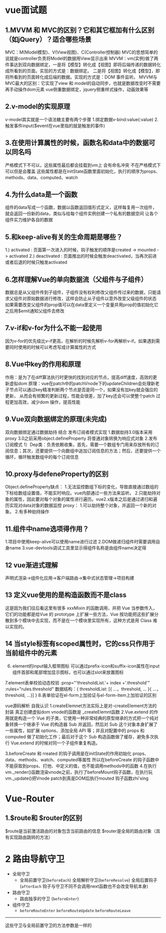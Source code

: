 # vue面试题 
## 1.MVVM 和 MVC的区别？它和其它框加有什么区别（如jQuery）？适合哪些场景
  MVC：M(Model模型)、V(View视图)、C(Controller控制器) MVC的思想简单的说就是controller负责将Model的数据用View显示出来
  MVVM：vm(实例)做了两件事达到双向数据绑定，一是将【模型】转化成【视图】即将后端传递的数据转化成所看到的页面。实现的方式是：数据绑定。
  二是将【视图】转化成【模型】，即将所看到的页面转化成后端的数据。实现的方式是：DOM 事件监听。
  MVVM与MVC最大的区别：它实现了view 和 model的自动同步，也就是数据改变时不需要再手动操作dom元素
  vue侧重数据绑定，jquery侧重样式操作，动画效果等

## 2.v-model的实现原理
  v-model其实就是一个语法糖主要有两个步骤 1.绑定数据v-bind:value(:value) 2.触发事件input($event在vue里指的就是触发的事件)

## 3.在使用计算属性的时候，函数名和data中的数据可以同名吗
  严格模式下不可以，这些属性最后都会挂载到vm上 会有命名冲突 不在严格模式下可以但是会覆盖
  这些属性都是在initState函数里面初始化，执行的顺序为props、methods、data、computed、watch

## 4.为什么data是一个函数
  组件的data写成一个函数，数据以函数返回值形式定义，这样每复用一次组件，就会返回一份新的data，类似与给每个组件实例创建一个私有的数据空间
  让各个组件实力维护各自的数据

## 5.和keep-alive有关的生命周期是哪些？
  1.) activated : 页面第一次进入的时候，钩子触发的顺序是created -> mounted -> activated
  2.) deactivated : 页面推出的时候会触发deactivated，当再次前进或者后退的时候只触发activated

## 6.怎样理解Vue的单向数据流（父组件与子组件）
  数据总是从父组件传到子组件，子组件没有权利修改父组件传过来的数据，只能请求父组件对原始数据进行修改，这样会防止从子组件以意外改变父级组件的状态
  如果需要改变父组件的prop值可以在data里定义一个变量并用prop的值初始化它之后用$emit通知父组件去修改

## 7.v-if和v-for为什么不能一起使用
  因为v-for的优先级比v-if更高，在解析的时候先解析v-for再解析v-if。如果遇到需要同时使用的时候可以考虑写成计算属性的方式
## 8.Vue中key的作用和原理
  作用：是为了在diff算法执行时更快的找到对应的节点，提高diff速度，高效的更新虚拟dom
  原理：vue在patch中的patchVnode下的updateChildren会处理新老子节点可以通过key精准判断两个节点是否是同一个，如果没有加key就会强应的更新，
  从而会有频繁的更新过程，性能会很差，加了key还会可以使整个patch 过程更加高效，减少dom 操作，提高性能

## 9.Vue双向数据绑定的原理(未完成)
  双向数据绑定通过数据劫持 结合 发布订阅者模式实现
  1.数据劫持3.0版本采用proxy 3.0之前采用object.defineProperty 将普通对象转换为响应式对象
  2.发布订阅模式
    1）Dep类：负责依赖收集，首先，需要一个数组专门用来存放所有的订阅信息；其次，还要提供一个向数组中追加订阅信息的方法；然后，还要提供一个循环，循环触发数组中的每个订阅信息

## 10.proxy与defeneProperty的区别
Object.defineProperty缺点：
  1.无法监控数组下标的变化，导致直接通过数组的下标给数组设置值，不能实时响应。vue内部通过一些方法来监听。
  2.只能劫持对象的属性，因此要对每个对象的属性进行遍历。vue2.x版本之后是通过递归和遍历实现对data对象的数据监控
proxy：
  1.可以劫持整个对象，并返回一个新的对象。
  2.有多种劫持操作

## 11.组件中name选项得作用？
  1.项目中使用keep-alive可以使用name进行过滤
  2.DOM做递归组件时需要调用自身name
  3.vue-devtools调试工具里显示得组件名称是由组件name决定得

## 12 vue渐进式理解
  声明式渲染->组件化应用->客户端路由->集中式状态管理->项目构建

## 13 定义vue使用的是构造函数而不是class
  这是因为我们往后看这里有很多 xxxMixin 的函数调用，并把 Vue 当参数传入，它们的功能都是给Vue 
  的 prototype 上扩展一些方法，Vue 按功能把这些扩展分散到多个模块中去实现，而不是在一个模块里实现所有，这种方式是用 Class 
  难以实现的。

## 14 当style标签有scoped属性时，它的css只作用于当前组件中的元素



6. element的input输入框带图标  可以通过prefix-icon和suffix-icon属性在input组件首部和尾部增加显示图标，也可以通过slot来放置图标
<el-input>
   <i slot="prefix" class="el-icon-user"></i>
</el-input>
7.element表单校验动态校验 :prop="'thresholdList.'+ index +'.threshold'"   :rules="rules.threshold"
数据结构：{
    thresholdList: [{
	 ...，threshold, ...
	}{
	...，threshold, ...}]
}
8.表单验证在el-form上加验证与el-form-item上加验证的区别

vue源码解析 自我认识
1.createElemnet方法实际上是对-createElement方法的封装 真正创建虚拟dom vnode的函数是 _createElemnt函数
2.Vue.extend 的作用就是构造一个 Vue 的子类，它使用一种非常经典的原型继承的方式把一个纯对象转换一个继承于 Vue 的构造器 Sub
 并返回，然后对 Sub 这个对象本身扩展了一些属性，如扩展 options、添加全局 API 等；并且对配置中的 props 和 computed 
做了初始化工作；最后对于这个 Sub 构造函数做了缓存，避免多次执行 Vue.extend 的时候对同一个子组件重复构造。

3.beforeCreate 和 rreated 的钩子调用是在initState的作用初始化 props、data、methods、watch、computed等属性 所以在beforeCreate
的钩子函数中不能获取到props、打他、中定义的值，也不能调用methods中的函数
4.在执行vm._render()函数渲染vnode之前，执行了beforeMount钩子函数，在执行玩vm._update()把Vnode patch到真是DOM后执行mouted
钩子函数zhi'xing

# Vue-Router

## 1.\$route和 \$router的区别
  \$route是当前激活路由的对象包含当前路由的信息 \$router是全局的路由对象（具有实现路由跳转的方法）

# 2 路由导航守卫
  - 全局守卫
    - 全局前置守卫(`beforeEach`)  全局解析守卫(`beforeResolve`) 全局后置钩子(`afterEach` 钩子与守卫不同不会调用next函数也不会改变导航本身)
  - 路由守卫
    - 路由独享的守卫 (`beforeEnter`)
  - 组件守卫
    - `beforeRouteEnter`  `beforeRouteUpdate`  `beforeRouteLeave`
------------------------------------------------
 这些守卫与全局前置守卫的方法参数是一样的